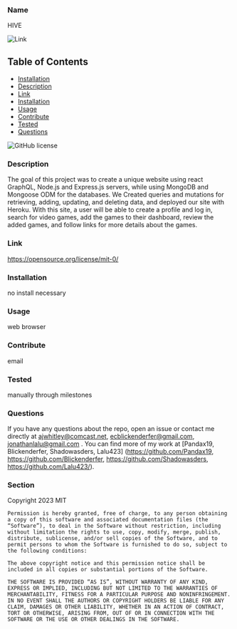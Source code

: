 
### Name

HIVE

![Link](https://hive1-03d1291901c2.herokuapp.com/)



## Table of Contents 

* [Installation](#installation)
* [Description](#description)
* [Link](#link)
* [Installation](#installation)
* [Usage](#usage)
* [Contribute](#contribute)
* [Tested](#tested)
* [Questions](#questions)


    
![GitHub license](https://img.shields.io/badge/license-MIT-blue.svg)
    
### Description
    
The goal of this project was to create a unique website using react GraphQL, Node.js and Express.js servers, while using MongoDB and Mongoose ODM for the databases.  We Created queries and mutations for retrieving, adding, updating, and deleting data, and deployed our site with Heroku.  With this site, a user will be able to create a profile and log in, search for video games, add the games to their dashboard, review the added games, and follow links for more details about the games.
    
### Link

https://opensource.org/license/mit-0/

### Installation

no install necessary 

### Usage

web browser

### Contribute

email

### Tested

manually through milestones 

### Questions

If you have any questions about the repo, open an issue or contact me directly at ajwhitley@comcast.net, ecblickenderfer@gmail.com, jonathanlalu@gmail.com . You can find more of my work at [Pandax19, Blickenderfer, Shadowasders, Lalu423] (https://github.com/Pandax19, https://github.com/Blickenderfer, https://github.com/Shadowasders, https://github.com/Lalu423/).


### Section 

Copyright 2023 MIT

    Permission is hereby granted, free of charge, to any person obtaining a copy of this software and associated documentation files (the “Software”), to deal in the Software without restriction, including without limitation the rights to use, copy, modify, merge, publish, distribute, sublicense, and/or sell copies of the Software, and to permit persons to whom the Software is furnished to do so, subject to the following conditions:
    
    The above copyright notice and this permission notice shall be included in all copies or substantial portions of the Software.
    
    THE SOFTWARE IS PROVIDED “AS IS”, WITHOUT WARRANTY OF ANY KIND, EXPRESS OR IMPLIED, INCLUDING BUT NOT LIMITED TO THE WARRANTIES OF MERCHANTABILITY, FITNESS FOR A PARTICULAR PURPOSE AND NONINFRINGEMENT. IN NO EVENT SHALL THE AUTHORS OR COPYRIGHT HOLDERS BE LIABLE FOR ANY CLAIM, DAMAGES OR OTHER LIABILITY, WHETHER IN AN ACTION OF CONTRACT, TORT OR OTHERWISE, ARISING FROM, OUT OF OR IN CONNECTION WITH THE SOFTWARE OR THE USE OR OTHER DEALINGS IN THE SOFTWARE.
 